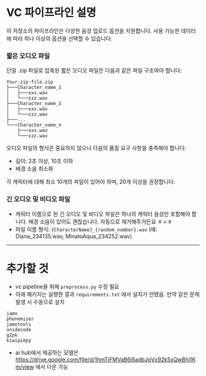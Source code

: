 # VC 파이프라인 설명

이 저장소의 파이프라인은 다양한 음성 업로드 옵션을 지원합니다. 사용 가능한 데이터에 따라 하나 이상의 옵션을 선택할 수 있습니다.

### 짧은 오디오 파일

단일 .zip 파일로 압축된 짧은 오디오 파일은 다음과 같은 파일 구조여야 합니다:

```
Your-zip-file.zip
├───Character_name_1
│   ├───xxx.wav
│   └───zzz.wav
├───Character_name_2
│   ├───xxx.wav
│   └───zzz.wav
├───...
└───Character_name_n
    ├───xxx.wav
    └───zzz.wav
```

오디오 파일의 형식은 중요하지 않으나 다음의 품질 요구 사항을 충족해야 합니다:

- 길이: 2초 이상, 10초 이하
- 배경 소음 최소화

각 캐릭터에 대해 최소 10개의 파일이 있어야 하며, 20개 이상을 권장합니다.

### 긴 오디오 및 비디오 파일

- 캐릭터 이름으로 된 긴 오디오 및 비디오 파일은 하나의 캐릭터 음성만 포함해야 합니다. 배경 소음이 있어도 괜찮습니다. 자동으로 제거해주거든요 ㅎㅅㅎ
- 파일 이름 형식: `{CharacterName}_{random_number}.wav`
  (예: Diana_234135.wav, MinatoAqua_234252.wav)

---

# 추가할 것

- vc pipeline을 위해 `preprocess.py` 수정 필요
- 아래 패키지는 실행한 결과 `requirements.txt` 에서 설치가 안됐음. 만약 같은 문제 발생 시 수동으로 설치

```shell
jamo
phonemizer
jamotools
unidecode
g2pk
kiwipiepy
```

- ai hub에서 제공하는 모델은 https://drive.google.com/file/d/1hmTiFMVaB6i6adbJqVx92k5xQwBhj1Km/view 에서 다운 가능
